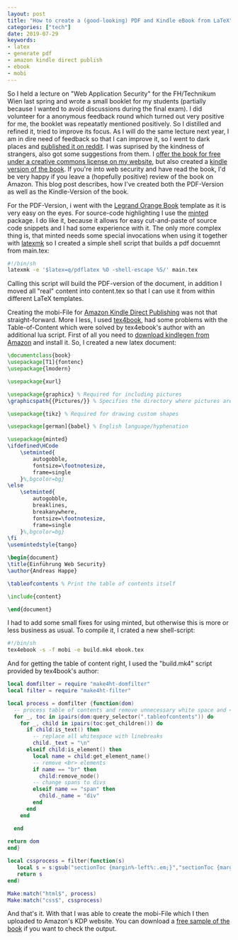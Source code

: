 ```yaml
---
layout: post
title: "How to create a (good-looking) PDF and Kindle eBook from LaTeX"
categories: ["tech"]
date: 2019-07-29
keywords:
- latex
- generate pdf
- amazon kindle direct publish
- ebook
- mobi
---
```


So I held a lecture on "Web Application Security" for the FH/Technikum Wien last spring and wrote a small booklet for my students (partially because I wanted to avoid discussions during the final exam). I did volunteer for a anonymous feedback round which turned out very positive for me, the booklet was repeatatly mentioned positively. So I distilled and refined it, tried to improve its focus. As I will do the same lecture next year, I am in dire need of feedback so that I can improve it, so I went to dark places and [published it on reddit](https://www.reddit.com/r/netsec/comments/c2ymjh/free_german_lecture_notes_from_a_introduction_to/). I was suprised by the kindness of strangers, also got some suggestions from them. I [offer the book for free under a creative commons license on my website](https://special-circumstances.at/websec/), but also created a [kindle version of the book](https://amzn.to/2Ya7w2r). If you're into web security and have read the book, I'd be very happy if you leave a (hopefully positive) review of the book on Amazon. This blog post describes, how I've created both the PDF-Version as well as the Kindle-Version of the book.

For the PDF-Version, i went with the [Legrand Orange Book](https://www.latextemplates.com/template/the-legrand-orange-book) template as it is very easy on the eyes. For source-code highlighting I use the [minted](https://www.overleaf.com/learn/latex/Code_Highlighting_with_minted) package. I do like it, because it allows for easy cut-and-paste of source code snippets and I had some experience with it. The only more complex thing is, that minted needs some special invocations when using it together with [latexmk](https://mg.readthedocs.io/latexmk.html) so I created a simple shell script that builds a pdf docuemnt from main.tex:

~~~ bash
#!/bin/sh
latexmk -e '$latex=q/pdflatex %O -shell-escape %S/' main.tex
~~~

Calling this script will build the PDF-version of the document, in addition I moved all "real" content into content.tex so that I can use it from within different LaTeX templates.

Creating the mobi-File for [Amazon Kindle Direct Publishing](https://kdp.amazon.com) was not that straight-forward. More I less, I used [tex4book](https://ctan.org/pkg/tex4ebook?lang=de), had some problems with the Table-of-Content which were solved by tex4ebook's author with an additional lua script. First of all you need to [download kindlegen from Amazon](https://www.amazon.com/gp/feature.html?ie=UTF8&docId=1000765211) and install it. So, I created a new latex document:

~~~ latex
\documentclass{book}
\usepackage[T1]{fontenc}
\usepackage{lmodern}

\usepackage{xurl}

\usepackage{graphicx} % Required for including pictures
\graphicspath{{Pictures/}} % Specifies the directory where pictures are stored

\usepackage{tikz} % Required for drawing custom shapes

\usepackage[german]{babel} % English language/hyphenation

\usepackage{minted}
\ifdefined\HCode
	\setminted{
		autogobble,
		fontsize=\footnotesize,
		frame=single
	}%,bgcolor=bg}
\else
	\setminted{
		autogobble,
		breaklines,
		breakanywhere,
		fontsize=\footnotesize,
		frame=single
	}%,bgcolor=bg}
\fi
\usemintedstyle{tango}

\begin{document}
\title{Einführung Web Security}
\author{Andreas Happe}

\tableofcontents % Print the table of contents itself

\include{content}

\end{document}
~~~

I had to add some small fixes for using minted, but otherwise this is more or less business as usual. To compile it, I crated a new shell-script:

~~~ bash
#!/bin/sh
tex4ebook -s -f mobi -e build.mk4 ebook.tex
~~~

And for getting the table of content right, I used the "build.mk4" script provided by tex4book's author:

~~~ lua
local domfilter = require "make4ht-domfilter"
local filter = require "make4ht-filter"

local process = domfilter {function(dom)
  -- process table of contents and remove unnecessary white space and <br> tags
  for _, toc in ipairs(dom:query_selector(".tableofcontents")) do
    for _, child in ipairs(toc:get_children()) do
      if child:is_text() then
        -- replace all whitespace with linebreaks
        child._text = "\n"
      elseif child:is_element() then
        local name = child:get_element_name()
        -- remove <br> elements
        if name == "br" then
          child:remove_node()
        -- change spans to divs
        elseif name == "span" then
          child._name = "div"
        end
      end
    end

  end
  
return dom
end}

local cssprocess = filter(function(s)
   local s = s:gsub("sectionToc {margin%-left%:.em;}","sectionToc {margin-left:0em;}")
   return s
end)

Make:match("html$", process)
Make:match("css$", cssprocess)
~~~

And that's it. With that I was able to create the mobi-File which I then uploaded to Amazon's KDP website. You can download a [free sample of the book](https://amzn.to/2Ya7w2r) if you want to check the output.

